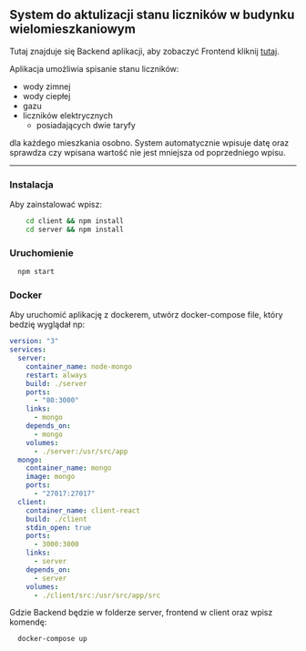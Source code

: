 ## System do aktulizacji stanu liczników w budynku wielomieszkaniowym

Tutaj znajduje się Backend aplikacji, aby zobaczyć Frontend kliknij [tutaj](https://github.com/MarcinZmudka/HouseMetersFront).

Aplikacja umożliwia spisanie stanu liczników:

- wody zimnej
- wody ciepłej
- gazu
- liczników elektrycznych
  - posiadających dwie taryfy

dla każdego mieszkania osobno. System automatycznie wpisuje datę oraz sprawdza czy wpisana wartość nie jest mniejsza od poprzedniego wpisu.

---

### Instalacja

Aby zainstalować wpisz:

```bash
    cd client && npm install
    cd server && npm install
```

### Uruchomienie

```bash
  npm start
```

### Docker

Aby uruchomić aplikację z dockerem, utwórz docker-compose file, który bedzię wyglądał np:

```yml
version: "3"
services:
  server:
    container_name: node-mongo
    restart: always
    build: ./server
    ports:
      - "80:3000"
    links:
      - mongo
    depends_on:
      - mongo
    volumes:
      - ./server:/usr/src/app
  mongo:
    container_name: mongo
    image: mongo
    ports:
      - "27017:27017"
  client:
    container_name: client-react
    build: ./client
    stdin_open: true
    ports:
      - 3000:3000
    links:
      - server
    depends_on:
      - server
    volumes:
      - ./client/src:/usr/src/app/src
```

Gdzie Backend będzie w folderze server, frontend w client oraz wpisz komendę:

```bash
  docker-compose up
```
